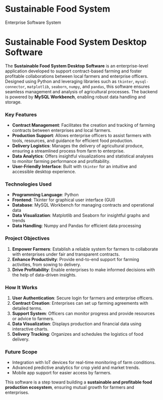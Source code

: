 # Sustainable Food System
 Enterprise Software System

# Sustainable Food System Desktop Software

The **Sustainable Food System Desktop Software** is an enterprise-level application developed to support contract-based farming and foster profitable collaborations between local farmers and enterprise officers. Designed using Python and leveraging libraries such as `tkinter`, `mysql-connector`, `matplotlib`, `seaborn`, `numpy`, and `pandas`, this software ensures seamless management and analysis of agricultural processes. The backend is powered by **MySQL Workbench**, enabling robust data handling and storage.

### Key Features
- **Contract Management**: Facilitates the creation and tracking of farming contracts between enterprises and local farmers.
- **Production Support**: Allows enterprise officers to assist farmers with tools, resources, and guidance for efficient food production.
- **Delivery Logistics**: Manages the delivery of agricultural produce, ensuring a streamlined process from farm to enterprise.
- **Data Analytics**: Offers insightful visualizations and statistical analyses to monitor farming performance and profitability.
- **User-Friendly Interface**: Built with `tkinter` for an intuitive and accessible desktop experience.

### Technologies Used
- **Programming Language**: Python  
- **Frontend**: Tkinter for graphical user interface (GUI)  
- **Database**: MySQL Workbench for managing contracts and operational data  
- **Data Visualization**: Matplotlib and Seaborn for insightful graphs and trends  
- **Data Handling**: Numpy and Pandas for efficient data processing  

### Project Objectives
1. **Empower Farmers**: Establish a reliable system for farmers to collaborate with enterprises under fair and transparent contracts.  
2. **Enhance Productivity**: Provide end-to-end support for farming activities, from sowing to delivery.  
3. **Drive Profitability**: Enable enterprises to make informed decisions with the help of data-driven insights.  

### How It Works
1. **User Authentication**: Secure login for farmers and enterprise officers.  
2. **Contract Creation**: Enterprises can set up farming agreements with detailed terms.  
3. **Support System**: Officers can monitor progress and provide resources or advice to farmers.  
4. **Data Visualization**: Displays production and financial data using interactive charts.  
5. **Delivery Tracking**: Organizes and schedules the logistics of food delivery.

### Future Scope
- Integration with IoT devices for real-time monitoring of farm conditions.  
- Advanced predictive analytics for crop yield and market trends.  
- Mobile app support for easier access by farmers.  

This software is a step toward building a **sustainable and profitable food production ecosystem**, ensuring mutual growth for farmers and enterprises.
